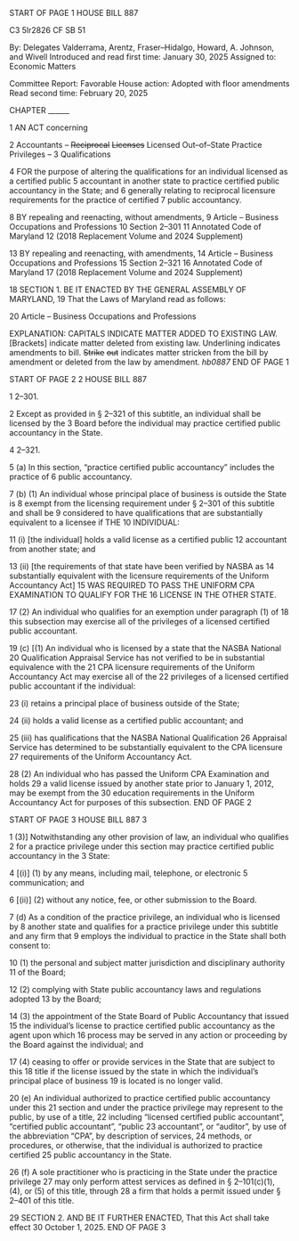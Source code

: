 START OF PAGE 1
HOUSE BILL 887

C3 5lr2826
CF SB 51

By: Delegates Valderrama, Arentz, Fraser–Hidalgo, Howard, A. Johnson, and
Wivell
Introduced and read first time: January 30, 2025
Assigned to: Economic Matters

Committee Report: Favorable
House action: Adopted with floor amendments
Read second time: February 20, 2025

CHAPTER ______

1 AN ACT concerning

2 Accountants – ~~Reciprocal~~ ~~Licenses~~ Licensed Out–of–State Practice Privileges –
3 Qualifications

4 FOR the purpose of altering the qualifications for an individual licensed as a certified public
5 accountant in another state to practice certified public accountancy in the State; and
6 generally relating to reciprocal licensure requirements for the practice of certified
7 public accountancy.

8 BY repealing and reenacting, without amendments,
9 Article – Business Occupations and Professions
10 Section 2–301
11 Annotated Code of Maryland
12 (2018 Replacement Volume and 2024 Supplement)

13 BY repealing and reenacting, with amendments,
14 Article – Business Occupations and Professions
15 Section 2–321
16 Annotated Code of Maryland
17 (2018 Replacement Volume and 2024 Supplement)

18 SECTION 1. BE IT ENACTED BY THE GENERAL ASSEMBLY OF MARYLAND,
19 That the Laws of Maryland read as follows:

20 Article – Business Occupations and Professions

EXPLANATION: CAPITALS INDICATE MATTER ADDED TO EXISTING LAW.
[Brackets] indicate matter deleted from existing law.
Underlining indicates amendments to bill.
~~Strike~~ ~~out~~ indicates matter stricken from the bill by amendment or deleted from the law by
amendment. *hb0887*
END OF PAGE 1

START OF PAGE 2
2 HOUSE BILL 887

1 2–301.

2 Except as provided in § 2–321 of this subtitle, an individual shall be licensed by the
3 Board before the individual may practice certified public accountancy in the State.

4 2–321.

5 (a) In this section, “practice certified public accountancy” includes the practice of
6 public accountancy.

7 (b) (1) An individual whose principal place of business is outside the State is
8 exempt from the licensing requirement under § 2–301 of this subtitle and shall be
9 considered to have qualifications that are substantially equivalent to a licensee if THE
10 INDIVIDUAL:

11 (i) [the individual] holds a valid license as a certified public
12 accountant from another state; and

13 (ii) [the requirements of that state have been verified by NASBA as
14 substantially equivalent with the licensure requirements of the Uniform Accountancy Act]
15 WAS REQUIRED TO PASS THE UNIFORM CPA EXAMINATION TO QUALIFY FOR THE
16 LICENSE IN THE OTHER STATE.

17 (2) An individual who qualifies for an exemption under paragraph (1) of
18 this subsection may exercise all of the privileges of a licensed certified public accountant.

19 (c) [(1) An individual who is licensed by a state that the NASBA National
20 Qualification Appraisal Service has not verified to be in substantial equivalence with the
21 CPA licensure requirements of the Uniform Accountancy Act may exercise all of the
22 privileges of a licensed certified public accountant if the individual:

23 (i) retains a principal place of business outside of the State;

24 (ii) holds a valid license as a certified public accountant; and

25 (iii) has qualifications that the NASBA National Qualification
26 Appraisal Service has determined to be substantially equivalent to the CPA licensure
27 requirements of the Uniform Accountancy Act.

28 (2) An individual who has passed the Uniform CPA Examination and holds
29 a valid license issued by another state prior to January 1, 2012, may be exempt from the
30 education requirements in the Uniform Accountancy Act for purposes of this subsection.
END OF PAGE 2

START OF PAGE 3
HOUSE BILL 887 3

1 (3)] Notwithstanding any other provision of law, an individual who qualifies
2 for a practice privilege under this section may practice certified public accountancy in the
3 State:

4 [(i)] (1) by any means, including mail, telephone, or electronic
5 communication; and

6 [(ii)] (2) without any notice, fee, or other submission to the Board.

7 (d) As a condition of the practice privilege, an individual who is licensed by
8 another state and qualifies for a practice privilege under this subtitle and any firm that
9 employs the individual to practice in the State shall both consent to:

10 (1) the personal and subject matter jurisdiction and disciplinary authority
11 of the Board;

12 (2) complying with State public accountancy laws and regulations adopted
13 by the Board;

14 (3) the appointment of the State Board of Public Accountancy that issued
15 the individual’s license to practice certified public accountancy as the agent upon which
16 process may be served in any action or proceeding by the Board against the individual; and

17 (4) ceasing to offer or provide services in the State that are subject to this
18 title if the license issued by the state in which the individual’s principal place of business
19 is located is no longer valid.

20 (e) An individual authorized to practice certified public accountancy under this
21 section and under the practice privilege may represent to the public, by use of a title,
22 including “licensed certified public accountant”, “certified public accountant”, “public
23 accountant”, or “auditor”, by use of the abbreviation “CPA”, by description of services,
24 methods, or procedures, or otherwise, that the individual is authorized to practice certified
25 public accountancy in the State.

26 (f) A sole practitioner who is practicing in the State under the practice privilege
27 may only perform attest services as defined in § 2–101(c)(1), (4), or (5) of this title, through
28 a firm that holds a permit issued under § 2–401 of this title.

29 SECTION 2. AND BE IT FURTHER ENACTED, That this Act shall take effect
30 October 1, 2025.
END OF PAGE 3